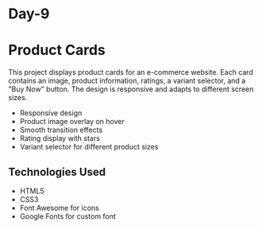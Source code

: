 # Day-9
# Product Cards

This project displays product cards for an e-commerce website. Each card contains an image, product information, ratings, a variant selector, and a "Buy Now" button. The design is responsive and adapts to different screen sizes.

- Responsive design
- Product image overlay on hover
- Smooth transition effects
- Rating display with stars
- Variant selector for different product sizes

## Technologies Used

- HTML5
- CSS3
- Font Awesome for icons
- Google Fonts for custom font
